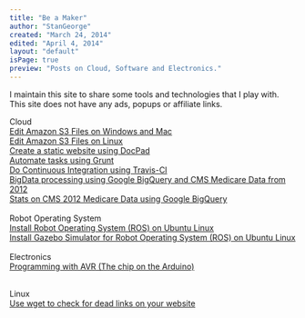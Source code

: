 ```yaml
---
title: "Be a Maker"
author: "StanGeorge"
created: "March 24, 2014"
edited: "April 4, 2014"
layout: "default"
isPage: true
preview: "Posts on Cloud, Software and Electronics."
---
```

I maintain this site to share some tools and technologies that I play with. This site does not have any ads, popups or affiliate links.

Cloud
<br />
[Edit Amazon S3 Files on Windows and Mac](edit-amazon-s3-files.html)
<br />
[Edit Amazon S3 Files on Linux](edit-amazon-s3-files-linux.html)
<br />
[Create a static website using DocPad](static-website-docpad.html)
<br />
[Automate tasks using Grunt](grunt-install-and-setup.html)
<br />
[Do Continuous Integration using Travis-CI](setup-travis-ci.html)
<br />
[BigData processing using Google BigQuery and CMS Medicare Data from 2012](google-bigquery-medicare.html)
<br />
[Stats on CMS 2012 Medicare Data using Google BigQuery](medicare-2012-stats.html)
<br />
<br />
Robot Operating System
<br />
[Install Robot Operating System (ROS) on Ubuntu Linux](install-ros-hydro-on-ubuntu-precise.html)
<br />
[Install Gazebo Simulator for Robot Operating System (ROS) on Ubuntu Linux](install-gazebo-ros-on-ubuntu-precise.html)
<br />
<br />
Electronics
<br />
[Programming with AVR (The chip on the Arduino)](programming-with-avr.html)
<br />
<br />

Linux
<br />
[Use wget to check for dead links on your website](wget-check-dead-links.html)
<br />
